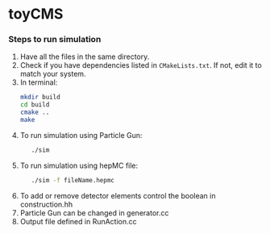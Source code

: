 # toyCMS

### Steps to run simulation

1. Have all the files in the same directory.
2. Check if you have dependencies listed in `CMakeLists.txt`. If not, edit it to match your system.
3. In terminal:
    ```bash
    mkdir build
    cd build
    cmake ..
    make
    ```
4. To run simulation using Particle Gun:
     ```bash
        ./sim
5. To run simulation using hepMC file:
     ```bash
        ./sim -f fileName.hepmc
6. To add or remove detector elements control the boolean in construction.hh
7. Particle Gun can be changed in generator.cc
8. Output file defined in RunAction.cc
